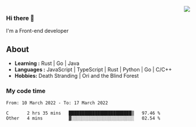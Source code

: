 <img align='right' src="https://github-readme-stats.vercel.app/api?username=strugglebak&show_icons=true">

### Hi there 👋

I'm a Front-end developer

## About

-  **Learning :** Rust | Go | Java
-  **Languages :** JavaScript | TypeScript | Rust | Python | Go | C/C++
-  **Hobbies:** Death Stranding | Ori and the Blind Forest

### My code time

<!--START_SECTION:waka-->

```text
From: 10 March 2022 - To: 17 March 2022

C       2 hrs 35 mins   ████████████████████████▒   97.46 %
Other   4 mins          ▓░░░░░░░░░░░░░░░░░░░░░░░░   02.54 %
```

<!--END_SECTION:waka-->
